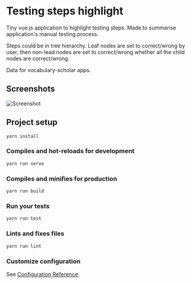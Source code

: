 # Testing steps highlight

Tiny vue.js application to highlight testing steps. Made to summarise application's manual testing process.

Steps could be in tree hierarchy. Leaf nodes are set to correct/wrong by user, then non-lead nodes are set to correct/wrong whether all the child nodes are correct/wrong.

Data for vocabulary-scholar apps.

## Screenshots

![Screenshot](http://files.alestrunda.cz/testing-steps-highlight/screen.jpg)

## Project setup
```
yarn install
```

### Compiles and hot-reloads for development
```
yarn run serve
```

### Compiles and minifies for production
```
yarn run build
```

### Run your tests
```
yarn run test
```

### Lints and fixes files
```
yarn run lint
```

### Customize configuration
See [Configuration Reference](https://cli.vuejs.org/config/).
